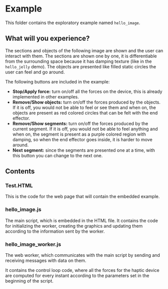 # Example

This folder contains the exploratory example named `hello_image`.

## What will you experience?

The sections and objects of the following image are shown and the user can interact with them. The sections are shown one by one, it is differentiable from the surrounding space because it has damping texture (like in the `hello_jelly` demo). The objects are presented like filled static circles the user can feel and go around.

The following buttons are included in the example:
- **Stop/Apply force:** turn on/off all the forces on the device, this is already implemented in other examples.
- **Remove/Show objects:** turn on/off the forces produced by the objects. If it is off, you would not be able to feel or see them and when on, the objects are present as red colored circles that can be felt with the end effector.
- **Remove/Show segments:** turn on/off the forces produced by the current segment. If it is off, you would not be able to feel anything and when on, the segment is present as a purple colored region with damping, so when the end effector goes inside, it is harder to move around.
- **Next segment:** since the segments are presented one at a time, with this button you can change to the next one.

## Contents

### Test.HTML

This is the code for the web page that will contain the embedded example.

### hello_image.js

The main script, which is embedded in the HTML file. It contains the code for initializing the worker, creating the graphics and updating them according to the information sent by the worker.

### hello_image_worker.js

The web worker, which communicates with the main script by sending and receiving messages with data on them.

It contains the control loop code, where all the forces for the haptic device are computed for every instant according to the parameters set in the beginning of the script.
